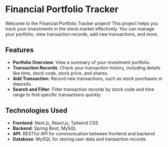 # Financial Portfolio Tracker

Welcome to the Financial Portfolio Tracker project! This project helps you track your investments in the stock market effectively. You can manage your portfolio, view transaction records, add new transactions, and more.

## Features

- **Portfolio Overview**: View a summary of your investment portfolio.
- **Transaction Records**: Check your transaction history, including details like time, stock code, stock price, and shares.
- **Add Transaction**: Record new transactions, such as stock purchases or deposits.
- **Search and Filter**: Filter transaction records by stock code and time range to find specific transactions quickly.

## Technologies Used

- **Frontend**: Next.js, React.js, Tailwind CSS
- **Backend**: Spring Boot, MySQL
- **API**: RESTful API for communication between frontend and backend
- **Database**: MySQL for storing user data and transaction records

